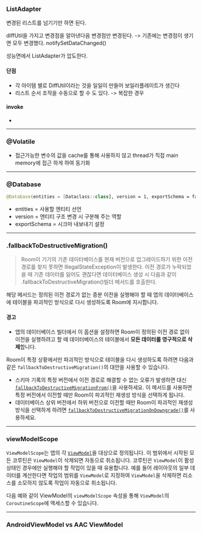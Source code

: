 ### ListAdapter

변경된 리스트를 넘기기만 하면 된다.

diffUtil을 가지고 변경점을 알아낸다음 변경점만 변경된다. -> 기존에는 변경점이 생기면 모두 변경했다. notifySetDataChanged()

성능면에서 ListAdapter가 압도한다.

#### 단점

- 각 아이템 별로 DiffUtil이라는 것을 일일이 만들어 보일러플레이트가 생긴다
- 리스트 순서 조작을 수동으로 할 수 도 있다. -> 복잡한 경우

#### invoke

-



---

### @Volatile

- 접근가능한 변수의 값을 cache를 통해 사용하지 않고 thread가 직접 main memory에 접근 하게 하여 동기화

---

### @Database

~~~kotlin
@Database(entities = [Dataclass::class], version = 1, exportSchema = false)
~~~

- entities = 사용할 엔티티 선언
- version = 엔티티 구조 변경 시 구분해 주는 역할
- exportSchema  = 시크마 내보내기 설정

---

### .fallbackToDestructiveMigration()

> Room이 기기의 기존 데이터베이스를 현재 버전으로 업그레이드하기 위한 이전 경로를 찾지 못하면 IllegalStateException이 발생한다. 이전 경로가 누락되었을 때 기존 데이터를 잃어도 괜찮다면 데이터베이스 생성 시 다음과 같이 .fallbackToDestructiveMigration()빌더 메서드를 호출한다.

해당 메서드는 정의된 이전 경로가 없는 증분 이전을 실행해야 할 때 앱의 데이터베이스에 테이블을 파괴적인 방식으로 다시 생성하도록 Room에 지시합니다.

#### 경고

* 앱의 데이터베이스 빌더에서 이 옵션을 설정하면 Room이 정의된 이전 경로 없이 이전을 실행하려고 할 때 데이터베이스의 테이블에서 **모든 데이터를 영구적으로 삭제**합니다.

Room이 특정 상황에서만 파괴적인 방식으로 테이블을 다시 생성하도록 하려면 다음과 같은 `fallbackToDestructiveMigration()`의 대안을 사용할 수 있습니다.

- 스키마 기록의 특정 버전에서 이전 경로로 해결할 수 없는 오류가 발생하면 대신 [`fallbackToDestructiveMigrationFrom()`](https://developer.android.com/reference/kotlin/androidx/room/RoomDatabase.Builder?hl=ko#fallbacktodestructivemigrationfrom)을 사용하세요. 이 메서드를 사용하면 특정 버전에서 이전할 때만 Room이 파괴적인 재생성 방식을 선택하게 됩니다.
- 데이터베이스 상위 버전에서 하위 버전으로 이전할 때만 Room이 파괴적인 재생성 방식을 선택하게 하려면 [`fallbackToDestructiveMigrationOnDowngrade()`](https://developer.android.com/reference/kotlin/androidx/room/RoomDatabase.Builder?hl=ko#fallbacktodestructivemigrationondowngrade)를 사용하세요.

---

### viewModelScope

`ViewModelScope`는 앱의 각 [`ViewModel`](https://developer.android.com/topic/libraries/architecture/viewmodel?hl=ko)을 대상으로 정의됩니다. 이 범위에서 시작된 모든 코루틴은 `ViewModel`이 삭제되면 자동으로 취소됩니다. 코루틴은 `ViewModel`이 활성 상태인 경우에만 실행해야 할 작업이 있을 때 유용합니다. 예를 들어 레이아웃의 일부 데이터를 계산한다면 작업의 범위를 `ViewModel`로 지정하여 `ViewModel`을 삭제하면 리소스를 소모하지 않도록 작업이 자동으로 취소됩니다.

다음 예와 같이 ViewModel의 `viewModelScope` 속성을 통해 `ViewModel`의 `CoroutineScope`에 액세스할 수 있습니다.

---

### AndroidViewModel vs AAC ViewModel

